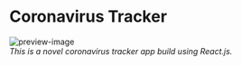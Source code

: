 # Coronavirus Tracker

<img src="https://cov-19tracker.web.app/static/media/preview-img.c460ed08.png" alt="preview-image"/><br/>
<em>This is a novel coronavirus tracker app build using React.js.</em>
 
